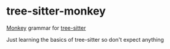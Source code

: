 # tree-sitter-monkey
[Monkey](https://interpreterbook.com/) grammar for [tree-sitter](https://github.com/tree-sitter/tree-sitter)

Just learning the basics of tree-sitter so don't expect anything

